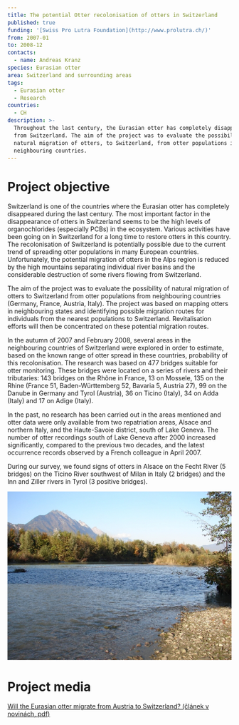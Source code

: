 ```yaml
---
title: The potential Otter recolonisation of otters in Switzerland
published: true
funding: '[Swiss Pro Lutra Foundation](http://www.prolutra.ch/)'
from: 2007-01
to: 2008-12
contacts:
  - name: Andreas Kranz
species: Eurasian otter
area: Switzerland and surrounding areas
tags:
  - Eurasian otter
  - Research
countries:
  - CH
description: >-
  Throughout the last century, the Eurasian otter has completely disappeared
  from Switzerland. The aim of the project was to evaluate the possibility of
  natural migration of otters, to Switzerland, from otter populations in
  neighbouring countries.
---
```

# Project objective

Switzerland is one of the countries where the Eurasian otter has completely disappeared during the last century. The most important factor in the disappearance of otters in Switzerland seems to be the high levels of organochlorides (especially PCBs) in the ecosystem. Various activities have been going on in Switzerland for a long time to restore otters in this country. The recolonisation of Switzerland is potentially possible due to the current trend of spreading otter populations in many European countries. Unfortunately, the potential migration of otters in the Alps region is reduced by the high mountains separating individual river basins and the considerable destruction of some rivers flowing from Switzerland.

The aim of the project was to evaluate the possibility of natural migration of otters to Switzerland from otter populations from neighbouring countries (Germany, France, Austria, Italy). The project was based on mapping otters in neighbouring states and identifying possible migration routes for individuals from the nearest populations to Switzerland. Revitalisation efforts will then be concentrated on these potential migration routes.

In the autumn of 2007 and February 2008, several areas in the neighbouring countries of Switzerland were explored in order to estimate, based on the known range of otter spread in these countries, probability of this recolonisation. The research was based on 477 bridges suitable for otter monitoring. These bridges were located on a series of rivers and their tributaries: 143 bridges on the Rhône in France, 13 on Mossele, 135 on the Rhine (France 51, Baden-Württemberg 52, Bavaria 5, Austria 27), 99 on the Danube in Germany and Tyrol (Austria), 36 on Ticino (Italy), 34 on Adda (Italy) and 17 on Adige (Italy).

In the past, no research has been carried out in the areas mentioned and otter data were only available from two repatriation areas, Alsace and northern Italy, and the Haute-Savoie district, south of Lake Geneva. The number of otter recordings south of Lake Geneva after 2000 increased significantly, compared to the previous two decades, and the latest occurrence records observed by a French colleague in April 2007. 

During our survey, we found signs of otters in Alsace on the Fecht River (5 bridges) on the Ticino River southwest of Milan in Italy (2 bridges) and the Inn and Ziller rivers in Tyrol (3 positive bridges).

![](/media/dsc00028.jpg)

# Project media

[Will the Eurasian otter migrate from Austria to Switzerland? (článek v novinách, pdf)](/media/sudostschweit_dezember2008.pdf)
